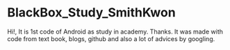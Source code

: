 # BlackBox_Study_SmithKwon
Hi!, It is 1st code of Android as study in academy. Thanks.
It was made with code from text book, blogs, github and also a lot of advices by googling.
